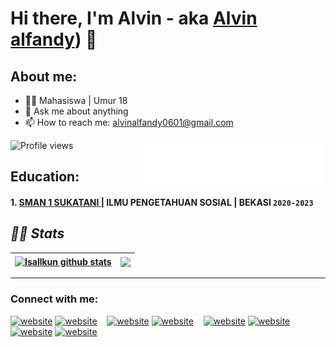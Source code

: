 # Hi there, I'm Alvin  - aka [Alvin alfandy]([https://www.instagram.com/alvinalfandyy/)) 👋

## About me:
- 👨‍💻 Mahasiswa | Umur 18
- 💬 Ask me about anything
- 📫 How to reach me: alvinalfandy0601@gmail.com

<img align="right" alt="Coding" width="300" src="readmebox.svg">


![Profile views](https://komarev.com/ghpvc/?username=alvinalfandy&color=brightgreen)

## Education:

#### 1. [SMAN 1 SUKATANI ]() | ILMU PENGETAHUAN SOSIAL | BEKASI `2020-2023`
   



## *🧑‍💻 Stats*

| <a href="https://github.com/anuraghazra/github-readme-stats"><img align="center" src="https://github-readme-stats.vercel.app/api?username=alvinalfandy&show_icons=true&include_all_commits=true&theme=radical&hide_border=true" alt="Isallkun github stats" /></a> | <a href=""><img align="center" src="https://github-readme-stats.vercel.app/api/top-langs/?username=alvinalfandy&layout=compact&theme=radical&hide_border=true" /></a> |
| ------------- | ------------- |

---
### Connect with me:

[![website](./img/youtube-light.svg)](https://www.youtube.com/@Alvinviclates#gh-light-mode-only)
[![website](./img/youtube-dark.svg)](https://www.youtube.com/@Alvinviclates#gh-dark-mode-only)
&nbsp;&nbsp;
[![website](./img/twitter-light.svg)](https://twitter.com/alfandy_alvin#gh-light-mode-only)
[![website](./img/twitter-dark.svg)](https://twitter.com/alfandy_alvin#gh-dark-mode-only)
&nbsp;&nbsp;
[![website](./img/linkedin-light.svg)](https://www.linkedin.com/in/alvin-alfandy-69893b1a8/#gh-light-mode-only)
[![website](./img/linkedin-dark.svg)](https://www.linkedin.com/in/alvin-alfandy-69893b1a8/#gh-dark-mode-only)
&nbsp;&nbsp;
[![website](./img/instagram-light.svg)](https://instagram.com/alvinalfandyy#gh-light-mode-only)
[![website](./img/instagram-dark.svg)](https://instagram.com/alvinalfandyy#gh-dark-mode-only)




[webdev]: https://github.com/alvinalfandy/alvinalfandy
